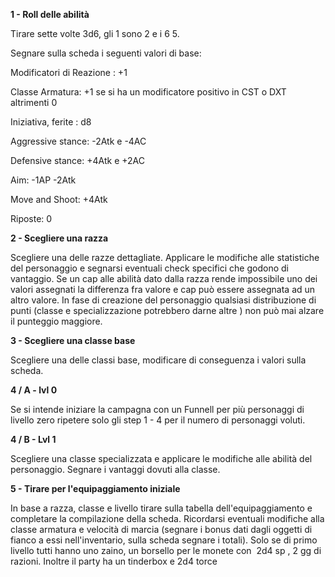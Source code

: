 **1 - Roll delle abilità**

Tirare sette volte 3d6, gli 1 sono 2 e i 6 5.

Segnare sulla scheda i seguenti valori di base:

Modificatori di Reazione : +1

Classe Armatura: +1 se si ha un modificatore positivo in CST o DXT altrimenti 0

Iniziativa, ferite : d8

Aggressive stance: -2Atk e -4AC

Defensive stance: +4Atk e +2AC

Aim: -1AP -2Atk

Move and Shoot: +4Atk

Riposte: 0

**2 - Scegliere una razza**

Scegliere una delle razze dettagliate. Applicare le modifiche alle statistiche del personaggio e segnarsi eventuali check specifici che godono di vantaggio. Se un cap alle abilità dato dalla razza rende impossibile uno dei valori assegnati la differenza fra valore e cap può essere assegnata ad un altro valore. 
In fase di creazione del personaggio qualsiasi distribuzione di punti (classe e specializzazione potrebbero darne altre ) non può mai alzare il punteggio maggiore.


**3 - Scegliere una classe base**

Scegliere una delle classi base, modificare di conseguenza i valori sulla scheda.

**4 / A - lvl 0**

Se si intende iniziare la campagna con un Funnell per più personaggi di livello zero ripetere solo gli step 1 - 4 per il numero di personaggi voluti.

**4 / B - Lvl 1**

Scegliere una classe specializzata e applicare le modifiche alle abilità del personaggio. Segnare i vantaggi dovuti alla classe.

**5 - Tirare per l'equipaggiamento iniziale**

In base a razza, classe e livello tirare sulla tabella dell'equipaggiamento e completare la compilazione della scheda.
Ricordarsi eventuali modifiche alla classe armatura e velocità di marcia (segnare i bonus dati dagli oggetti di fianco a essi nell'inventario, sulla scheda segnare i totali).
Solo se di primo livello tutti hanno uno zaino, un borsello per le monete con  2d4 sp , 2 gg di razioni. Inoltre il party ha un tinderbox e 2d4 torce